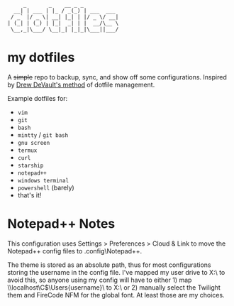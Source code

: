          _       _    __ _ _           
      __| | ___ | |_ / _(_) | ___  ___ 
     / _` |/ _ \| __| |_| | |/ _ \/ __|
    | (_| | (_) | |_|  _| | |  __/\__ \
     \__,_|\___/ \__|_| |_|_|\___||___/
    
    
my dotfiles
=========

A ~~simple~~ repo to backup, sync, and show off some configurations. Inspired by [Drew DeVault's method](https://drewdevault.com/2019/12/30/dotfiles.html) of dotfile management.

Example dotfiles for:

  - `vim`
  - `git`
  - `bash`
  - `mintty` / `git bash`
  - `gnu screen`
  - `termux`
  - `curl`
  - `starship`
  - `notepad++`
  - `windows terminal`
  - `powershell` (barely)
  - that's it!


Notepad++ Notes
============
This configuration uses Settings > Preferences > Cloud & Link to move the Notepad++ config files to .config\Notepad++.

The theme is stored as an absolute path, thus for most configurations storing the username in the config file. I've mapped my user drive to X:\ to avoid this, so anyone using my config will have to either 1) map \\\\localhost\C$\Users\{username}\ to X:\ or 2) manually select the Twilight them and FireCode NFM for the global font. At least those are my choices.
